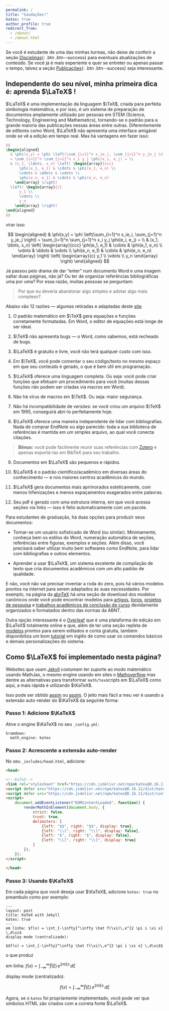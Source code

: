 ```yaml
---
permalink: /
title: "Saudações!"
katex: true
author_profile: true
redirect_from: 
  - /about/
  - /about.html
---
```


Se você é estudante de uma das minhas turmas, não deixe de conferir a seção [Disciplinas](https://antmelo.github.io/teaching/){: .btn .btn--success} para eventuais atualizações de conteúdo. Se você já é mais experiente e quer se entreter ou apenas passar o tempo, talvez a seção [Publicações](https://antmelo.github.io/publications/){: .btn .btn--success} seja interessante.

## Independente do seu nível, minha primeira dica é: aprenda $\LaTeX$ !

$\LaTeX$ é uma implementação da linguagem $\TeX$, criada para perfeita simbologia matemática, e por isso, é um sistema de preparação de documentos amplamente utilizado por pessoas em STEM (Science, Technology, Engineering and Mathematics), tornando-se o padrão para a grande maioria das publicações nessas áreas entre outras. Diferentemente de editores como Word, $\LaTeX$ não apresenta uma interface amigável onde se vê a edição em tempo real. Mas há vantagens em fazer isso:
```latex
$$
\begin{aligned}
  & \phi(x,y) = \phi \left(\sum_{i=1}^n x_ie_i, \sum_{j=1}^n y_je_j \right)
  = \sum_{i=1}^n \sum_{j=1}^n x_i y_j \phi(e_i, e_j) = \\
  & (x_1, \ldots, x_n) \left( \begin{array}{ccc}
      \phi(e_1, e_1) & \cdots & \phi(e_1, e_n) \\
      \vdots & \ddots & \vdots \\
      \phi(e_n, e_1) & \cdots & \phi(e_n, e_n)
    \end{array} \right)
  \left( \begin{array}{c}
      y_1 \\
      \vdots \\
      y_n
    \end{array} \right)
\end{aligned}
$$
```
virar isso

$$
\begin{aligned}
  & \phi(x,y) = \phi \left(\sum_{i=1}^n x_ie_i, \sum_{j=1}^n y_je_j \right)
  = \sum_{i=1}^n \sum_{j=1}^n x_i y_j \phi(e_i, e_j) = \\
  & (x_1, \ldots, x_n) \left( \begin{array}{ccc}
      \phi(e_1, e_1) & \cdots & \phi(e_1, e_n) \\
      \vdots & \ddots & \vdots \\
      \phi(e_n, e_1) & \cdots & \phi(e_n, e_n)
    \end{array} \right)
  \left( \begin{array}{c}
      y_1 \\
      \vdots \\
      y_n
    \end{array} \right)
\end{aligned}
$$


Já passou pelo drama de dar “enter” num documento Word e uma imagem saltar duas páginas, não já? Ou ter de organizar referências bibliográficas uma por uma? Por essa razão, muitas pessoas se perguntam:

> Por que eu deveria abandonar algo simples e adotar algo mais complexo?

Abaixo vão 12 razões — algumas retiradas e adaptadas deste [site](http://web.mit.edu/klund/www/urk/texvword.html).

1. O padrão matemático em $\TeX$ gera equações e funções corretamente formatadas. Em Word, o editor de equações está longe de ser ideal.

2. $\TeX$ não apresenta bugs — o Word, como sabemos, está recheado de bugs.

3. $\LaTeX$ é gratuito e livre, você não terá qualquer custo com isso.

4. Em $\TeX$, você pode comentar o seu código/texto no mesmo espaço em que seu conteúdo é gerado, o que é bem útil em programação.

5. $\LaTeX$ oferece uma linguagem completa. Ou seja: você pode criar funções que efetuam um procedimento para você (muitas dessas funções não podem ser criadas via macros em Word).

6. Não há vírus de macros em $\TeX$. Ou seja: maior segurança.

7. Não há incompatibilidade de versões: se você criou um arquivo $\TeX$ em 1995, conseguirá abri-lo perfeitamente hoje.

8. $\LaTeX$ oferece uma maneira independente de lidar com bibliografias. Nada de comprar EndNote ou algo parecido: toda a sua biblioteca de referências é mantida em um simples arquivo, ao qual você conecta citações.
> **Bônus:** você pode facilmente reunir suas referências com [Zotero](https://www.zotero.org/) e apenas exportá-las em BibTeX para seu trabalho.

9. Documentos em $\LaTeX$ são pequenos e rápidos.

10. $\LaTeX$ é o padrão científico/acadêmico em diversas áreas do conhecimento — e nos maiores centros acadêmicos do mundo.

11. $\LaTeX$ gera documentos mais aprimorados esteticamente, com menos hifenizações e menos espaçamentos exagerados entre palavras.

12. Seu pdf é gerado com uma estrutura interna, em que você acessa seções via links — isso é feito automaticamente com um pacote.

Para estudantes de graduação, há duas opções para produzir seus documentos:

+ Tornar-se um usuário sofisticado de Word (ou similar). Minimamente, conheça bem os estilos do Word, numeração automática de seções, referências entre figuras, exemplos e seções. Além disso, você precisará saber utilizar muito bem softwares como EndNote, para lidar com bibliografias e outros elementos.

+ Aprender a usar $\LaTeX$, um sistema excelente de compilação de texto que cria documentos acadêmicos com um alto padrão de qualidade. 

E não, você não vai precisar inventar a roda do zero, pois há vários modelos prontos na internet para serem adaptados às suas necessidades. Por exemplo, na página da [abnTeX](https://www.abntex.net.br/) há uma seção de download dos modelos canônicos onde você pode encontrar modelos para [artigos](http://mirrors.ctan.org/macros/latex/contrib/abntex2/doc/examples/abntex2-modelo-artigo.pdf), [livros](http://mirrors.ctan.org/macros/latex/contrib/abntex2/doc/examples/abntex2-modelo-livro.pdf), [projetos de pesquisa](https://www.abntex.net.br/) e [trabalhos acadêmicos de conclusão de curso](https://linorg.usp.br/CTAN/macros/latex/contrib/abntex2/doc/examples/abntex2-modelo-trabalho-academico.pdf) devidamente organizados e formatados dentro das normas da ABNT.

Outra opção interessante é o [Overleaf](https://pt.overleaf.com/) que é uma plataforma de edição em $\LaTeX$ totalmente online e que, além de ter uma seção repleta de [modelos](https://pt.overleaf.com/latex/templates) prontos para serem editados e conta gratuita, também disponibiliza um bom [tutorial](https://www.overleaf.com/learn/latex/Learn_LaTeX_in_30_minutes) em inglês de como usar os comandos básicos e demais personalizações do sistema.

## Como $\LaTeX$ foi implementado nesta página?

Websites que usam [Jekyll](https://jekyllrb.com/) costumam ter suporte ao modo matemático usando MathJax, o mesmo engine usando em sites o [Mathoverflow](https://mathoverflow.net) mas dentre as alternativas para transformar `math/tex`scripts em $\LaTeX$ como aqui, a mais rápida é utilizando $\KaTeX$.

Isso pode ser obtido [assim](https://github.com/rohanchandra/type-theme/blob/c8138f98f5d3d058d6b1467c72b5ab63b51d2eb5/js/katex_init.js) ou [assim](https://xuc.me/blog/katex-and-jekyll/#). O jeito mais fácil a meu ver é usando a extensão auto-render do $\KaTeX$ da seguinte forma:

### Passo 1: Adicione $\KaTeX$

Ative o engine $\KaTeX$ no seu `_config.yml`:

```
kramdown:
  math_engine: katex
```
### Passo 2: Acrescente a extensão auto-render

No seu  `_includes/head.html`, adicione:

```html
<head>

<!--KaTeX-->
<link rel="stylesheet" href="https://cdn.jsdelivr.net/npm/katex@0.16.11/dist/katex.min.css" integrity="sha384-nB0miv6/jRmo5UMMR1wu3Gz6NLsoTkbqJghGIsx//Rlm+ZU03BU6SQNC66uf4l5+" crossorigin="anonymous">
<script defer src="https://cdn.jsdelivr.net/npm/katex@0.16.11/dist/katex.min.js" integrity="sha384-7zkQWkzuo3B5mTepMUcHkMB5jZaolc2xDwL6VFqjFALcbeS9Ggm/Yr2r3Dy4lfFg" crossorigin="anonymous"></script>
<script defer src="https://cdn.jsdelivr.net/npm/katex@0.16.11/dist/contrib/auto-render.min.js" integrity="sha384-43gviWU0YVjaDtb/GhzOouOXtZMP/7XUzwPTstBeZFe/+rCMvRwr4yROQP43s0Xk" crossorigin="anonymous"></script>
<script>
    document.addEventListener("DOMContentLoaded", function() {
        renderMathInElement(document.body, {
            strict: false,
            trust: true,
            delimiters: [
                {left: "$$", right: "$$", display: true},
                {left: "\\(", right: "\\)", display: false},
                {left: "$", right: "$", display: false},
                {left: "\\[", right: "\\]", display: true}
            ]
        });
    });
</script>

</head>
```

### Passo 3: Usando $\KaTeX$

Em cada página que você deseja usar $\KaTeX$, adicione `katex: true` no preambulo como por exemplo:

```
---
layout: post
title: KaTeX with Jekyll
katex: true
---
em linha: $f(x) = \int_{-\infty}^\infty \hat f(\xi)\,e^{2 \pi i \xi x} \,d\xi$
display mode (centralizado):

$$f(x) = \int_{-\infty}^\infty \hat f(\xi)\,e^{2 \pi i \xi x} \,d\xi$$
```
o que produz

 <div class="btn--light-outline">

 em linha: $f(x) = \int_{-\infty}^\infty \hat f(\xi)\,e^{2 \pi i \xi x} \,d\xi$ <br> 
 
 display mode (centralizado):
 
 $$f(x) = \int_{-\infty}^\infty \hat f(\xi)\,e^{2 \pi i \xi x} \,d\xi$$
 </div>

 
Agora, se o `katex` foi propriamente implementado, você pode ver que símbolos HTML são criados com a correta fonte $\LaTeX$.
